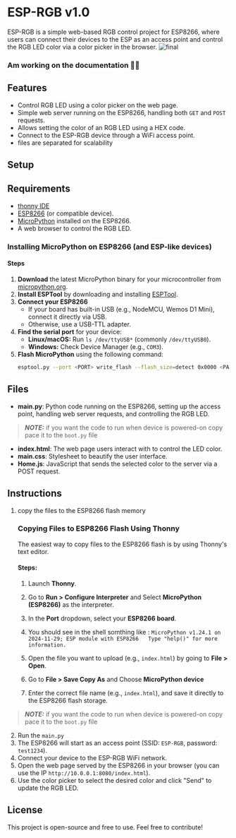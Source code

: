 # ESP-RGB v1.0

ESP-RGB is a simple web-based RGB control project for ESP8266, where users can connect their devices to the ESP as an access point and control the RGB LED color via a color picker in the browser. 
![final](https://github.com/user-attachments/assets/058859eb-cf8f-4d8d-b005-ee9d063cbd14)

### Am working on the documentation 📄✨


## Features
- Control RGB LED using a color picker on the web page.
- Simple web server running on the ESP8266, handling both `GET` and `POST` requests.
- Allows setting the color of an RGB LED using a HEX code.
- Connect to the ESP-RGB device through a WiFi access point.
- files are separated for scalability

## Setup

## Requirements
- [thonny IDE](https://thonny.org/) 
- [ESP8266](https://www.amazon.ca/CANADUINO-WEMOS-ESP8266-Wi-Fi-Module/dp/B07B2JVPKX) (or compatible device).
- [MicroPython](https://micropython.org/) installed on the ESP8266.
- A web browser to control the RGB LED.

### Installing MicroPython on ESP8266 (and ESP-like devices)

#### Steps

1. **Download** the latest MicroPython binary for your microcontroller from [micropython.org](https://micropython.org/download).
2. **Install ESPTool** by downloading and installing [ESPTool](https://github.com/espressif/esptool).
3. **Connect your ESP8266**  
   - If your board has built-in USB (e.g., NodeMCU, Wemos D1 Mini), connect it directly via USB.  
   - Otherwise, use a USB-TTL adapter.  
4. **Find the serial port** for your device:  
   - **Linux/macOS:** Run `ls /dev/ttyUSB*` (commonly `/dev/ttyUSB0`).  
   - **Windows:** Check Device Manager (e.g., `COM3`).  
5. **Flash MicroPython** using the following command:  
   ```sh
   esptool.py --port <PORT> write_flash --flash_size=detect 0x0000 <PATH_TO_MICROPYTHON_BINARY>
## Files
- **main.py**: Python code running on the ESP8266, setting up the access point, handling web server requests, and controlling the RGB LED. 
> **_NOTE:_**  if you want the code to run when device is powered-on copy pace it to the `boot.py` file  
- **index.html**: The web page users interact with to control the LED color.
- **main.css**: Stylesheet to beautify the user interface.
- **Home.js**: JavaScript that sends the selected color to the server via a POST request.

## Instructions

1. copy the files to the ESP8266 flash memory 
   ### Copying Files to ESP8266 Flash Using Thonny

      The easiest way to copy files to the ESP8266 flash is by using Thonny's text editor.

   #### Steps:

      1. Launch **Thonny**.
      2. Go to **Run > Configure Interpreter** and  Select **MicroPython (ESP8266)** as the interpreter.
      
      3. In the **Port** dropdown, select your **ESP8266 board**.
      
      4.  You should see in the shell somthing like :
      `MicroPython v1.24.1 on 2024-11-29; ESP module with ESP8266  
      Type "help()" for more information.`
      
      5. Open the file you want to upload (e.g., `index.html`) by going to **File > Open**.
      6. Go to **File > Save Copy As** and Choose **MicroPython device** 
      7. Enter the correct file name (e.g., `index.html`), and save it directly to the ESP8266 flash storage.
> **_NOTE:_**  if you want the code to run when device is powered-on copy pace it to the `boot.py` file  
2. Run the `main.py` 
3. The ESP8266 will start as an access point (SSID: `ESP-RGB`, password: `test1234`).
4. Connect your device to the ESP-RGB WiFi network.
5. Open the web page served by the ESP8266 in your browser (you can use the IP `http://10.0.0.1:8080/index.html`).
6. Use the color picker to select the desired color and click "Send" to update the RGB LED.

## License
This project is open-source and free to use. Feel free to contribute!


